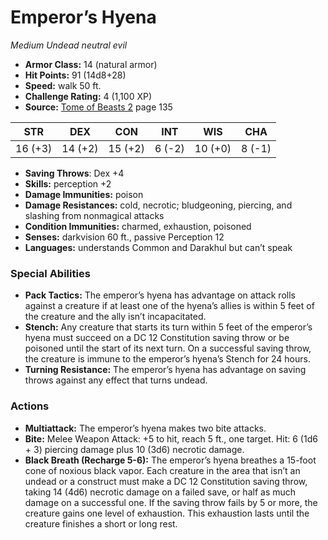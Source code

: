 # Emperor’s Hyena

*Medium* *Undead* *neutral evil*

- **Armor Class:** 14 (natural armor)
- **Hit Points:** 91 (14d8+28)
- **Speed:** walk 50 ft.
- **Challenge Rating:** 4 (1,100 XP)
- **Source:** [Tome of Beasts 2](https://koboldpress.com/kpstore/product/tome-of-beasts-2-for-5th-edition) page 135

| STR | DEX | CON | INT | WIS | CHA |
| --- | --- | --- | --- | --- | --- |
| 16 (+3) | 14 (+2) | 15 (+2) | 6 (-2) | 10 (+0) | 8 (-1) |

- **Saving Throws**: Dex +4
- **Skills:** perception +2
- **Damage Immunities:** poison
- **Damage Resistances:** cold, necrotic; bludgeoning, piercing, and slashing from nonmagical attacks
- **Condition Immunities:** charmed, exhaustion, poisoned
- **Senses:** darkvision 60 ft., passive Perception 12
- **Languages:** understands Common and Darakhul but can’t speak

### Special Abilities

- **Pack Tactics:** The emperor’s hyena has advantage on attack rolls against a creature if at least one of the hyena’s allies is within 5 feet of the creature and the ally isn’t incapacitated.
- **Stench:** Any creature that starts its turn within 5 feet of the emperor’s hyena must succeed on a DC 12 Constitution saving throw or be poisoned until the start of its next turn. On a successful saving throw, the creature is immune to the emperor’s hyena’s Stench for 24 hours.
- **Turning Resistance:** The emperor’s hyena has advantage on saving throws against any effect that turns undead.

### Actions

- **Multiattack:** The emperor’s hyena makes two bite attacks.
- **Bite:** Melee Weapon Attack: +5 to hit, reach 5 ft., one target. Hit: 6 (1d6 + 3) piercing damage plus 10 (3d6) necrotic damage.
- **Black Breath (Recharge 5-6):** The emperor’s hyena breathes a 15-foot cone of noxious black vapor. Each creature in the area that isn’t an undead or a construct must make a DC 12 Constitution saving throw, taking 14 (4d6) necrotic damage on a failed save, or half as much damage on a successful one. If the saving throw fails by 5 or more, the creature gains one level of exhaustion. This exhaustion lasts until the creature finishes a short or long rest.


